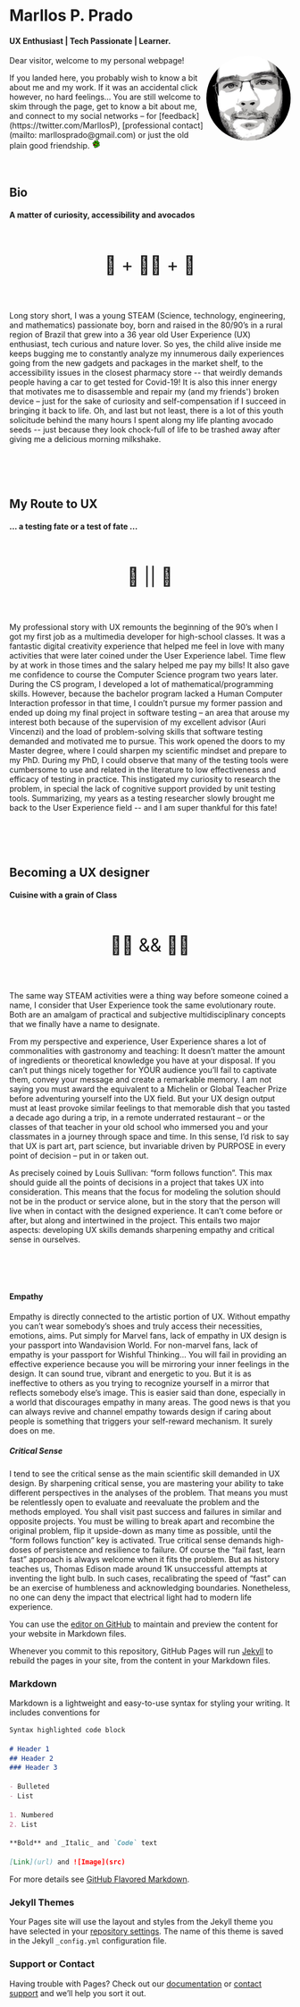 # Marllos P. Prado 
#### UX Enthusiast \| Tech Passionate \| Learner.



<img src="lZgWcQEQ_400x400.jpg"
     alt="profile photo"
     style="width: 30%;
            height: auto;
            border-radius: 50%;
            float: right;
            margin-lefts: 20px;"/>

<p> Dear visitor, welcome to my personal webpage! </p>
<span> If you landed here, you probably wish to know a bit about me and my work. If it was an accidental click however, no hard feelings… You are still welcome to skim through the page, get to know a bit about me, and connect to my social networks – for [feedback](https://twitter.com/MarllosP), [professional contact](mailto: marllosprado@gmail.com) or just the old plain good friendship. <img src="ICQ-icon.png" alt="ICQ icon"
style= "margin:0; padding:0; float:bottom; width: 3%; height: auto;" /> </span>

<!--If you landed here, you probably wish to know a bit about me and my work. If it was an accidental click however, no hard feelings… You are still welcome to skim through the page, get to know a bit about me, and connect to my social networks – for feedback, professional contact or just plain good old friendship. <img src="ICQ-icon.png" alt="ICQ icon"
style="float: bottom; margin-right: 10px; width: 5%; height: auto;" /> -->

<br/>
<br/>
<br/>

## Bio
#### A matter of curiosity, accessibility and avocados 


<p style="padding: 30px; font-size: xx-large; text-align: center;"> 🦝 + 👨‍🦽 + 🥑 </p>

Long story short, I was a young STEAM (Science, technology, engineering, and mathematics) passionate boy, born and raised in the 80/90’s in a rural region of Brazil that grew into a 36 year old User Experience (UX) enthusiast, tech curious and nature lover. So yes, the child alive inside me keeps bugging me to constantly analyze my innumerous daily experiences going from the new gadgets and packages in the market shelf, to the accessibility issues in the closest pharmacy store -- that weirdly demands people having a car to get tested for Covid-19! It is also this inner energy that motivates me to disassemble and repair my (and my friends') broken device – just for the sake of curiosity and self-compensation if I succeed in bringing it back to life. Oh, and last but not least, there is a lot of this youth solicitude behind the many hours I spent along my life planting avocado seeds -- just because they look chock-full of life to be trashed away after giving me a delicious morning milkshake.



<br/>
<br/>
<br/>


## My Route to UX
#### ... a testing fate or a test of fate ...

<p style="padding: 30px; font-size: xx-large; text-align: center;">  🐜 || 🎲 </p>

My professional story with UX remounts the beginning of the 90’s when I got my first job as a multimedia developer for high-school classes. It was a fantastic digital creativity experience that helped me feel in love with many activities that were later coined under the User Experience label. Time flew by at work in those times and the salary helped me pay my bills! It also gave me confidence to course the Computer Science program two years later. During the CS program, I developed a lot of mathematical/programming skills. However, because the bachelor program lacked a Human Computer Interaction professor in that time, I couldn’t pursue my former passion and ended up doing my final project in software testing – an area that arouse my interest both because of the supervision of my excellent advisor (Auri Vincenzi) and the load of problem-solving skills that software testing demanded and motivated me to pursue. This work opened the doors to my Master degree, where I could sharpen my scientific mindset and prepare to my PhD. During my PhD, I could observe that many of the testing tools were cumbersome to use and related in the literature to low effectiveness and efficacy of testing in practice. This instigated my curiosity to research the problem, in special the lack of cognitive support provided by unit testing tools. Summarizing, my years as a testing researcher slowly brought me back to the User Experience field -- and I am super thankful for this fate!

<br/>
<br/>
<br/>


## Becoming a UX designer
#### Cuisine with a grain of Class

<p style="padding: 30px; font-size: xx-large; text-align: center;">  👨‍🍳 && 👨‍🏫 </p>

The same way STEAM activities were a thing way before someone coined a name, I consider that User Experience took the same evolutionary route. Both are an amalgam of practical and subjective multidisciplinary concepts that we finally have a name to designate.

From my perspective and experience, User Experience shares a lot of commonalities with gastronomy and teaching: It doesn’t matter the amount of ingredients or theoretical knowledge you have at your disposal. If you can’t put things nicely together for YOUR audience you’ll fail to captivate them, convey your message and create a remarkable memory. I am not saying you must award the equivalent to a Michelin or Global Teacher Prize before adventuring yourself into the UX field. But your UX design output must at least provoke similar feelings to that memorable dish that you tasted a decade ago during a trip, in a remote underrated restaurant – or the classes of that teacher in your old school who immersed you and your classmates in a journey through space and time. In this sense, I’d risk to say that UX is part art, part science, but invariable driven by PURPOSE in every point of decision – put in or taken out.  

As precisely coined by Louis Sullivan: “form follows function”. This max should guide all the points of decisions in a project that takes UX into consideration. This means that the focus for modeling the solution should not be in the product or service alone, but in the story that the person will live when in contact with the designed experience. It can’t come before or after, but along and intertwined in the project. This entails two major aspects: developing UX skills demands sharpening empathy and critical sense in ourselves. 

<br/>
<br/>
<br/>

#### Empathy 

Empathy is directly connected to the artistic portion of UX. Without empathy you can’t wear somebody’s shoes and truly access their necessities, emotions, aims. Put simply for Marvel fans, lack of empathy in UX design is your passport into Wandavision World. For non-marvel fans, lack of empathy is your passport for Wishful Thinking… You will fail in providing an effective experience because you will be mirroring your inner feelings in the design. It can sound true, vibrant and energetic to you. But it is as ineffective to others as you trying to recognize yourself in a mirror that reflects somebody else’s image.  This is easier said than done, especially in a world that discourages empathy in many areas. The good news is that you can always revive and channel empathy towards design if caring about people is something that triggers your self-reward mechanism. It surely does on me.

##### Critical Sense

I tend to see the critical sense as the main scientific skill demanded in UX design. By sharpening critical sense, you are mastering your ability to take different perspectives in the analyses of the problem. That means you must be relentlessly open to evaluate and reevaluate the problem and the methods employed. You shall visit past success and failures in similar and opposite projects. You must be willing to break apart and recombine the original problem, flip it upside-down as many time as possible, until the “form follows function” key is activated. True critical sense demands high-doses of persistence and resilience to failure. Of course the “fail fast, learn fast” approach is always welcome when it fits the problem. But as history teaches us, Thomas Edison made around 1K unsuccessful attempts at inventing the light bulb. In such cases, recalibrating the speed of “fast” can be an exercise of humbleness and acknowledging boundaries. Nonetheless, no one can deny the impact that electrical light had to modern life experience.



You can use the [editor on GitHub](https://github.com/pradoprojects/pradoprojects.github.io/edit/main/index.md) to maintain and preview the content for your website in Markdown files.

Whenever you commit to this repository, GitHub Pages will run [Jekyll](https://jekyllrb.com/) to rebuild the pages in your site, from the content in your Markdown files.

### Markdown

Markdown is a lightweight and easy-to-use syntax for styling your writing. It includes conventions for

```markdown
Syntax highlighted code block

# Header 1
## Header 2
### Header 3

- Bulleted
- List

1. Numbered
2. List

**Bold** and _Italic_ and `Code` text

[Link](url) and ![Image](src)
```

For more details see [GitHub Flavored Markdown](https://guides.github.com/features/mastering-markdown/).

### Jekyll Themes

Your Pages site will use the layout and styles from the Jekyll theme you have selected in your [repository settings](https://github.com/pradoprojects/pradoprojects.github.io/settings/pages). The name of this theme is saved in the Jekyll `_config.yml` configuration file.

### Support or Contact

Having trouble with Pages? Check out our [documentation](https://docs.github.com/categories/github-pages-basics/) or [contact support](https://support.github.com/contact) and we’ll help you sort it out.
